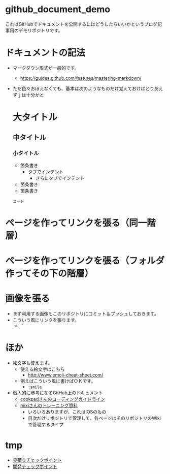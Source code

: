 ﻿github_document_demo
====================

これはGitHubでドキュメントを公開するにはどうしたらいいかというブログ記事用のデモリポジトリです。

# ドキュメントの記法

- マークダウン形式が一般的です。
	- https://guides.github.com/features/mastering-markdown/
- ただ色々おぼえなくても、基本は次のようなものだけ覚えておけばとりあえずｊは十分かと

	# 大タイトル
	## 中タイトル
	### 小タイトル
	
	- 箇条書き
		- タブでインテント
			- さらにタブでインテント
	- 箇条書き
	- 箇条書き
	
	```
	コード
	```
	

 # ページを作ってリンクを張る（同一階層）




 # ページを作ってリンクを張る（フォルダ作ってその下の階層）





# 画像を張る

- まず利用する画像もこのリポジトリにコミット＆プッシュしておきます。
- こういう風にリンクを張ります。
	- ``






# ほか

- 絵文字も使えます。
	- 使える絵文字はこちら
		- http://www.emoji-cheat-sheet.com/
	- 例えばこういう風に書けばＯＫです。
		- `:smile`
- 個人的に参考になるGitHub上のドキュメント
	- [cookpadさんのコーディングガイドライン](https://github.com/cookpad/styleguide)
	- [mixiさんのトレーニング資料](https://github.com/mixi-inc/iOSTraining)
		- いろいろありますが、これはiOSのもの
		- 目次だけリポジトリで管理して、各ページはそのリポジトリのWikiで管理するタイプ

# tmp

- [見積りチェックポイント](../blob/master/01.見積りチェックポイント.md)
- [開発チェックポイント](../blob/master/02.開発チェックポイント.md)

